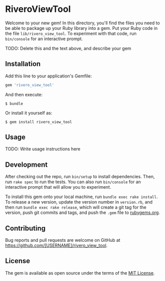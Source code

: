 # RiveroViewTool

Welcome to your new gem! In this directory, you'll find the files you need to be able to package up your Ruby library into a gem. Put your Ruby code in the file `lib/rivero_view_tool`. To experiment with that code, run `bin/console` for an interactive prompt.

TODO: Delete this and the text above, and describe your gem

## Installation

Add this line to your application's Gemfile:

```ruby
gem 'rivero_view_tool'
```

And then execute:

    $ bundle

Or install it yourself as:

    $ gem install rivero_view_tool

## Usage

TODO: Write usage instructions here

## Development

After checking out the repo, run `bin/setup` to install dependencies. Then, run `rake spec` to run the tests. You can also run `bin/console` for an interactive prompt that will allow you to experiment.

To install this gem onto your local machine, run `bundle exec rake install`. To release a new version, update the version number in `version.rb`, and then run `bundle exec rake release`, which will create a git tag for the version, push git commits and tags, and push the `.gem` file to [rubygems.org](https://rubygems.org).

## Contributing

Bug reports and pull requests are welcome on GitHub at https://github.com/[USERNAME]/rivero_view_tool.


## License

The gem is available as open source under the terms of the [MIT License](http://opensource.org/licenses/MIT).

